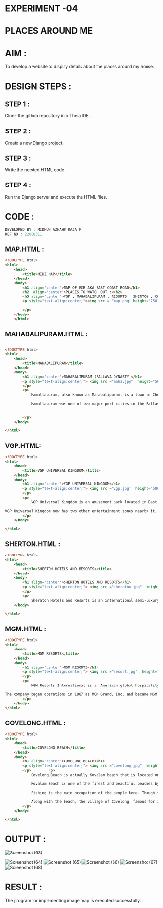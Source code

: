 # EXPERIMENT -04
# PLACES AROUND ME 
# AIM :

To develop a website to display details about the places around my house.

# DESIGN STEPS :

## STEP 1 :

Clone the github repository into Theia IDE.

## STEP 2 :

Create a new Django project.

## STEP 3 :

Write the needed HTML code.

## STEP 4 :

Run the Django server and execute the HTML files.




# CODE :
```python
DEVELOPED BY : MIDHUN AZHAHU RAJA P
REF NO : 22008311
```
## MAP.HTML :
```html
<!DOCTYPE html>
<html>
    <head>
        <title>MIDZ MAP</title>
    </head>
    <body>
        <h1 align='center'>MAP OF ECR AKA EAST COAST ROAD</h1>
        <h2  align='center'>PLACES TO WATCH OUT :</h2>
        <h3 align='center'>VGP , MAHABALIPURAM , RESORTS , SHERTON , COVELONG BEACH</h3>
        <p style="text-align:center;"><img src = "map.png" height="750" width="1800" align="center" usemap="#imgmap">

        </p>
    </body>
    </html>

```

## MAHABALIPURAM.HTML :
```html

<!DOCTYPE html>
<html>
    <head>
        <title>MAHABALIPURAM</title>
    </head>
    <body>
        <h1 align='center'>MAHABALIPURAM (PALLAVA DYNASTY)</h1>
        <p style="text-align:center;"> <img src ="maha.jpg"  height="500" width="1000" class="center" >
        </p>
        <p>
            Mamallapuram, also known as Mahabalipuram, is a town in Chengalpattu district in the southeastern Indian state of Tamil Nadu, best known for the UNESCO World Heritage Site of 7th- and 8th-century Hindu Group of Monuments at Mahabalipuram. It is one of the famous tourist sites in India. The ancient name of the place is Thirukadalmallai.

            Mamallapuram was one of two major port cities in the Pallava kingdom. The town was named after Pallava king Narasimhavarman I, who was also known as Mamalla. Along with economic prosperity, it became the site of a group of royal monuments, many carved out of the living rock. These are dated to the 7th and 8th centuries: rathas (temples in the form of chariots), mandapas (cave sanctuaries), the giant open-air rock relief the Descent of the Ganges, and the Shore Temple dedicated to Shiva.The contemporary town plan was established by the British Raj in 1827.[4]
            
            
        </p>
    </body>

</html>

```

## VGP.HTML:
```html
<!DOCTYPE html>
<html>
    <head>
        <title>VGP UNIVERSAL KINGDOM</title>
    </head>
    <body>
        <h1 align='center'>VGP UNIVERSAL KINGDOM</h1>
        <p style="text-align:center;"> <img src ="vgp.jpg"  height="500" width="1000" class="center" >
        </p>
        <p>
            VGP Universal Kingdom is an amusement park located in East Coast Road in Chennai, Tamil Nadu, India. The park offering small rides during the early days of its history became a full-fledged amusement park in 1997.VGP Universal kingdom, spread over 44 verdant acres provides several fun and adventure rides for children, youth and adults, including Attractions such as our very own Statue Man, Tamil Nadu's first Snow park, Petting Zoo, Beach Live Shows, Paneer fort, a massive water complex and more. VGP 2000 millennium tower, Water cascades, Paneer fort and statueman are some of the main attractions. The park is owned by VGP Group of Companies founded by V. G. Panneerdas and V.G.Ravidas is its managing director. Food and drink are available within the park.

VGP Universal Kingdom now has two other entertainment zones nearby it, which have been recently developed. The VGP Snow Kingdom and VGP Marine Kingdom are perfect for all seeking one day long outing with friends!
        </p>
    </body>

</html>

```

## SHERTON.HTML :
```html
<!DOCTYPE html>
<html>
    <head>
        <title>SHERTON HOTELS AND RESORTS</title>
    </head>
    <body>
        <h1 align='center'>SHERTON HOTELS AND RESORTS</h1>
        <p style="text-align:center;"> <img src ="sheraton.jpg"  height="500" width="1000" class="center" >
        </p>
        <p>
            Sheraton Hotels and Resorts is an international semi-luxury hotel chain owned by Marriott International. As of June 30, 2020, Sheraton operates 446 hotels with 155,617 rooms globally, including locations in North America, Africa, Asia Pacific, Central and South America, Europe, the Middle East and the Caribbean, in addition to 84 hotels with 23,092 rooms in the pipeline.        </p>
    </body>

</html>

```
##  MGM.HTML :
```html
<!DOCTYPE html>
<html>
    <head>
        <title>MGM RESORTS</title>
    </head>
    <body>
        <h1 align='center'>MGM RESORTS</h1>
        <p style="text-align:center;"> <img src ="resort.jpg"  height="500" width="1000" class="center" >
        </p>
        <p>
            MGM Resorts International is an American global hospitality and entertainment company operating destination resorts in Las Vegas, Massachusetts, Detroit, Mississippi, Maryland, and New Jersey, including Bellagio, Mandalay Bay, MGM Grand, and Park MGM.

The company began operations in 1987 as MGM Grand, Inc. and became MGM Mirage in 2000, after acquiring Mirage Resorts. In the mid-2000s, growth of its non-gaming (lodging, food, retail) revenue began to outpace gaming receipts and demand for high-rise condominiums was surging, with median property prices in Las Vegas twice the national average. The company shifted its focus from owning and operating resorts and casinos to developing and building real estate in the leisure and gaming industry—launching the massive CityCenter mixed-use project, which was at the time of its construction the world's largest construction site and ranks as one of the most expensive real estate projects in history.City Center's development coincided with the global financial crisis, causing more than $1 billion in writedowns in its valuation.
        </p>
    </body>
</html>
```
## COVELONG.HTML :
```html
<!DOCTYPE html>
<html>
    <head>
        <title>COVELONG BEACH</title>
    </head>
    <body>
        <h1 align='center'>COVELONG BEACH</h1>
        <p style="text-align:center;"> <img src ="covelong.jpg"  height="500" width="1000" class="center" >
        </p>        <p>
            Covelong Beach is actually Kovalam beach that is located on the coast of the Bay of Bengal near a village named Covelong, Chennai, India. The British, unable to pronounce the name "Kovalam", conveniently named it Covelong. This is a fishing village 40 km from Chennai. Kovalam Beach is on the way to Mahabalipuram near the East Coast Road (popularly ECR).

            Kovalam Beach is one of the finest and beautiful beaches by nature. As it is near Chennai and is located on the way to Mahabalipuram, it is visited by thousands of people each day. Mostly the local crowd is higher in the beach.
            
            Fishing is the main occupation of the people here. Though the beach is famous, it is littered by tourists and the local people alike.
            
            Along with the beach, the village of Covelong, famous for its fishing activities draws many tourists. It is India's first surfing village. There are surfing schools here.
        </p>
    </body>

</html>


```

# OUTPUT :
![Screenshot (63)](https://user-images.githubusercontent.com/118054670/214846004-3e05da2a-79d4-4061-a0db-9b1dc42b5bce.png)

![Screenshot (64)](https://user-images.githubusercontent.com/118054670/214845742-2403b202-111f-4006-8b52-87e12713dc5c.png)
![Screenshot (65)](https://user-images.githubusercontent.com/118054670/214845757-40bc0ec4-715a-4d32-af25-9bfc1d0c90a8.png)
![Screenshot (66)](https://user-images.githubusercontent.com/118054670/214845780-d406baf3-7ccb-45ab-9a35-576f587f2964.png)
![Screenshot (67)](https://user-images.githubusercontent.com/118054670/214845830-02b9ff04-09dd-47fc-9bc5-26d0263bfc83.png)
![Screenshot (68)](https://user-images.githubusercontent.com/118054670/214845862-f0dc3448-a29a-48b2-9e6a-1a9957c59c6e.png)


# RESULT :

The program for implementing image map is executed successfully.




